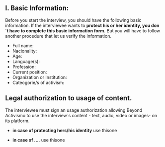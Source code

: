 ## I. Basic Information:

Before you start the interview, you should have the following basic information. If the interviewee wants to **protect his or her identity, you don´t have to complete this basic information form.** But you will have to follow another procedure that let us verify the information.
    
  * Full name:
  * Nacionality:
  * Age:
  * Language(s):
  * Profession:
  * Current position:
  * Organization or Institution:
  * Cateogorie/s of activism: 
    


## Legal authorization to usage of content. 

The interviewee must sign an usage authorization allowing Beyond Activismo to
use the interview´s content - text, audio, video or images- on its platform. 


* __in case of protecting hers/his identity__ use thisone 

* __in case of ....__ use thisone 
